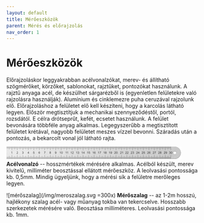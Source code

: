 ```yaml
---
layout: default
title: Mérőeszközök
parent: Mérés és előrajzolás
nav_order: 1
---
```

# Mérőeszközök

Előrajzoláskor leggyakrabban acélvonalzókat, merev- és állítható szögmérőket, körzőket, sablonokat, rajztűket, pontozókat használunk.
A rajztű anyaga acél, de készülhet sárgarézből is (egyenletlen felületekre való rajzolásra használják). Alumínium és cinklemezre puha ceruzával rajzolunk elő.
Előrajzoláshoz a felületet elő kell készíteni, hogy a karcolás látható legyen. Először megtisztítjuk a mechanikai szennyeződéstől, portól, rozsdától. E célra drótseprűt, kefét, ecsetet használunk. A felület bevonására többféle anyag alkalmas. Legegyszerűbb a megtisztított felületet krétával, nagyobb felületet meszes vízzel bevonni. Száradás után a pontozás, a bekarcolt vonal jól látható rajta.

![acélvonalzó](/img/vonalzo.svg)
**Acélvonalzó** -- hosszmértékek mérésére alkalmas. Acélból készült, merev
kivitelű, milliméter beosztással ellátott mérőeszköz. A leolvasási
pontossága kb. 0,5mm. Mindig ügyeljünk, hogy a mérési sík a felületre
merőleges legyen.

![mérőszalag](/img/meroszalag.svg =300x)
**Mérőszalag** -- az 1-2m hosszú, hajlékony szalag acél- vagy műanyag tokba
van tekercselve. Hosszabb szerkezetek mérésére való. Beosztása
milliméteres. Leolvasási pontossága kb. 1mm.
